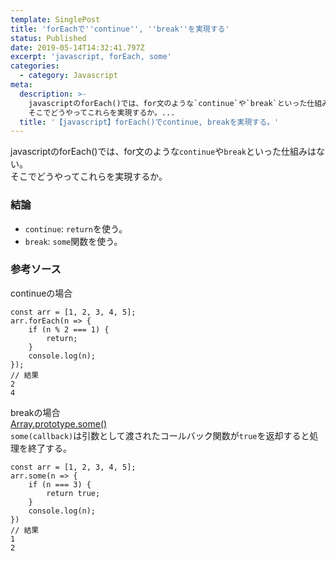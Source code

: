 ```yaml
---
template: SinglePost
title: 'forEachで''continue'', ''break''を実現する'
status: Published
date: 2019-05-14T14:32:41.797Z
excerpt: 'javascript, forEach, some'
categories:
  - category: Javascript
meta:
  description: >-
    javascriptのforEach()では、for文のような`continue`や`break`といった仕組みはない。 
    そこでどうやってこれらを実現するか。...
  title: '【javascript】forEach()でcontinue, breakを実現する。'
---
```

javascriptのforEach()では、for文のような`continue`や`break`といった仕組みはない。  
そこでどうやってこれらを実現するか。

### 結論
- `continue`: `return`を使う。  
- `break`: `some`関数を使う。

### 参考ソース
continueの場合
```
const arr = [1, 2, 3, 4, 5];
arr.forEach(n => {
    if (n % 2 === 1) {
        return;
    }
    console.log(n);
});
// 結果
2
4
```

breakの場合  
[Array.prototype.some()](https://developer.mozilla.org/ja/docs/Web/JavaScript/Reference/Global_Objects/Array/some)  
`some(callback)`は引数として渡されたコールバック関数が`true`を返却すると処理を終了する。
```
const arr = [1, 2, 3, 4, 5];
arr.some(n => {
    if (n === 3) {
        return true;
    }
    console.log(n);
})
// 結果
1
2
```
